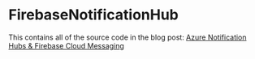 # FirebaseNotificationHub

This contains all of the source code in the blog post: [Azure Notification Hubs & Firebase Cloud Messaging](http://www.ethandennis.me/2017/08/07/Azure-Notification-Hubs-Firebase-Cloud-Messaging/)
